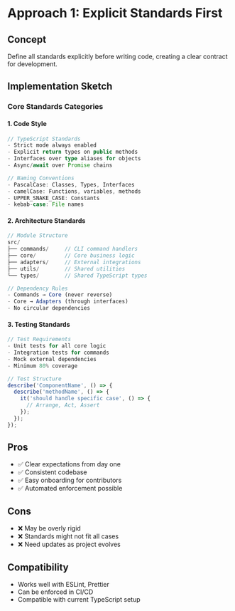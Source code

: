 # Approach 1: Explicit Standards First

## Concept
Define all standards explicitly before writing code, creating a clear contract for development.

## Implementation Sketch

### Core Standards Categories

#### 1. Code Style
```typescript
// TypeScript Standards
- Strict mode always enabled
- Explicit return types on public methods
- Interfaces over type aliases for objects
- Async/await over Promise chains

// Naming Conventions
- PascalCase: Classes, Types, Interfaces
- camelCase: Functions, variables, methods
- UPPER_SNAKE_CASE: Constants
- kebab-case: File names
```

#### 2. Architecture Standards
```typescript
// Module Structure
src/
├── commands/     // CLI command handlers
├── core/         // Core business logic
├── adapters/     // External integrations
├── utils/        // Shared utilities
└── types/        // Shared TypeScript types

// Dependency Rules
- Commands → Core (never reverse)
- Core → Adapters (through interfaces)
- No circular dependencies
```

#### 3. Testing Standards
```typescript
// Test Requirements
- Unit tests for all core logic
- Integration tests for commands
- Mock external dependencies
- Minimum 80% coverage

// Test Structure
describe('ComponentName', () => {
  describe('methodName', () => {
    it('should handle specific case', () => {
      // Arrange, Act, Assert
    });
  });
});
```

## Pros
- ✅ Clear expectations from day one
- ✅ Consistent codebase
- ✅ Easy onboarding for contributors
- ✅ Automated enforcement possible

## Cons
- ❌ May be overly rigid
- ❌ Standards might not fit all cases
- ❌ Need updates as project evolves

## Compatibility
- Works well with ESLint, Prettier
- Can be enforced in CI/CD
- Compatible with current TypeScript setup